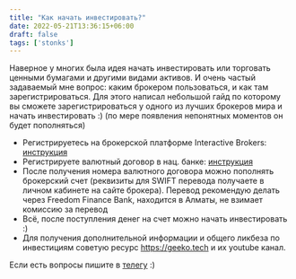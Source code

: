```yaml
---
title: "Как начать инвестировать?"
date: 2022-05-21T13:36:15+06:00
draft: false
tags: ['stonks']
---
```


Наверное у многих была идея начать инвестировать или торговать ценными бумагами и другими видами активов.
И очень частый задаваемый мне вопрос: каким брокером пользоваться, и как там зарегистрироваться.
Для этого написал небольшой гайд по которому вы сможете зарегистрироваться у одного из лучших брокеров мира и начать инвестировать :)
(по мере появления непонятных моментов он будет пополняться)

* Регистрируетесь на брокерской платформе Interactive Brokers: [инструкция](https://www.youtube.com/watch?v=Q01_g7zhYyE)
* Регистрируете валютный договор в нац. банке: [инструкция](https://drive.google.com/file/d/1ciDX4Oe551igSujfjzroTknAUx3W-6Y4/view?usp=sharing)
* После получения номера валютного договора можно пополнять брокерский счет (реквизиты для SWIFT перевода получаете в личном кабинете на сайте брокера). Перевод рекомендую делать через Freedom Finance Bank, находится в Алматы, не взимает комиссию за перевод
* Всё, после поступления денег на счет можно начать инвестировать :)
* Для получения дополнительной информации и общего ликбеза по инвестициям советую ресурс https://geeko.tech и их youtube канал. 

Если есть вопросы пишите в [телегу](https://t.me/unstppbl/) :)